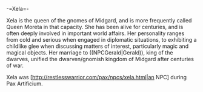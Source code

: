 -=Xela=-

Xela is the queen of the gnomes of Midgard, and is more frequently called Queen Moreta in that capacity. She has been alive for centuries, and is often deeply involved in important world affairs. Her personality ranges from cold and serious when engaged in diplomatic situations, to exhibiting a childlike glee when discussing matters of interest, particularly magic and magical objects. Her marriage to ((NPCGerald|Gerald)), king of the dwarves, unified the dwarven/gnomish kingdom of Midgard after centuries of war.

Xela was [http://restlesswarrior.com/pax/npcs/xela.html|an NPC] during Pax Artificium.
